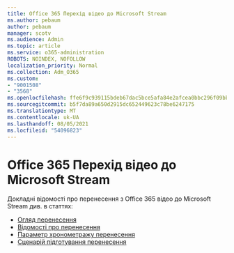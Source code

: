 ```yaml
---
title: Office 365 Перехід відео до Microsoft Stream
ms.author: pebaum
author: pebaum
manager: scotv
ms.audience: Admin
ms.topic: article
ms.service: o365-administration
ROBOTS: NOINDEX, NOFOLLOW
localization_priority: Normal
ms.collection: Adm_O365
ms.custom:
- "9001508"
- "3568"
ms.openlocfilehash: ffe6f9c939115bdeb67dac5bce5afa84e2afcea0bbc296f09bbe7b15eebf282d
ms.sourcegitcommit: b5f7da89a650d2915dc652449623c78be6247175
ms.translationtype: MT
ms.contentlocale: uk-UA
ms.lasthandoff: 08/05/2021
ms.locfileid: "54096823"
---
```

# <a name="office-365-video-transition-to-microsoft-stream"></a>Office 365 Перехід відео до Microsoft Stream

Докладні відомості про перенесення з Office 365 відео до Microsoft Stream див. в статтях:

- [Огляд перенесення](https://docs.microsoft.com/stream/migrate-from-office-365)
- [Відомості про перенесення](https://docs.microsoft.com/stream/migration-experience)
- [Параметр хронометражу перенесення](https://docs.microsoft.com/stream/migration-o365video-timing-setting)
- [Сценарій підготування перенесення](https://docs.microsoft.com/stream/migration-o365video-prep)
